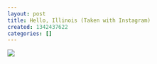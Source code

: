 ```yaml
---
layout: post
title: Hello, Illinois (Taken with Instagram)
created: 1342437622
categories: []
---
```

<img src="http://25.media.tumblr.com/tumblr_m793hy234w1rsr8w3o1_500.jpg"/><br/><br/>
